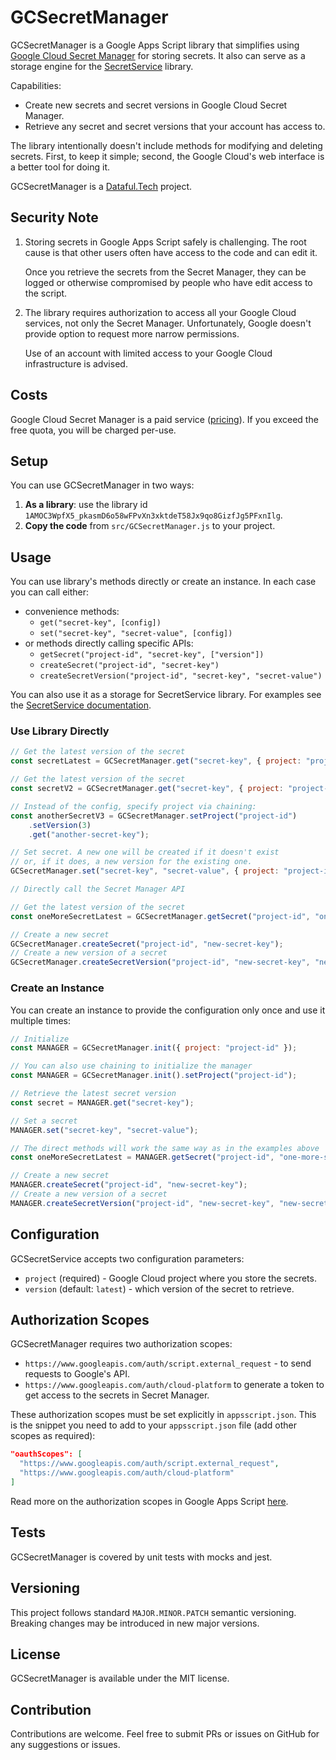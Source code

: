 # GCSecretManager

GCSecretManager is a Google Apps Script library that simplifies using [Google Cloud Secret Manager](https://cloud.google.com/security/products/secret-manager) for storing secrets. It also can serve as a storage engine for the [SecretService](https://github.com/dataful-tech/secret-service) library.

Capabilities:

-   Create new secrets and secret versions in Google Cloud Secret Manager.
-   Retrieve any secret and secret versions that your account has access to.

The library intentionally doesn't include methods for modifying and deleting secrets. First, to keep it simple; second, the Google Cloud's web interface is a better tool for doing it.

GCSecretManager is a [Dataful.Tech](https://dataful.tech) project.

## Security Note

1. Storing secrets in Google Apps Script safely is challenging. The root cause is that other users often have access to the code and can edit it.

    Once you retrieve the secrets from the Secret Manager, they can be logged or otherwise compromised by people who have edit access to the script.

2. The library requires authorization to access all your Google Cloud services, not only the Secret Manager. Unfortunately, Google doesn't provide option to request more narrow permissions.

    Use of an account with limited access to your Google Cloud infrastructure is advised.

## Costs

Google Cloud Secret Manager is a paid service ([pricing](https://cloud.google.com/secret-manager/pricing)). If you exceed the free quota, you will be charged per-use.

## Setup

You can use GCSecretManager in two ways:

1. **As a library**: use the library id `1AMOC3WpfX5_pkasmD6o58wFPvXn3xktdeT58Jx9qo8GizfJg5PFxnIlg`.
2. **Copy the code** from `src/GCSecretManager.js` to your project.

## Usage

You can use library's methods directly or create an instance. In each case you can call either:

-   convenience methods:
    -   `get("secret-key", [config])`
    -   `set("secret-key", "secret-value", [config])`
-   or methods directly calling specific APIs:
    -   `getSecret("project-id", "secret-key", ["version"])`
    -   `createSecret("project-id", "secret-key")`
    -   `createSecretVersion("project-id", "secret-key", "secret-value")`

You can also use it as a storage for SecretService library. For examples see the [SecretService documentation](https://github.com/dataful-tech/secret-service).

### Use Library Directly

```js
// Get the latest version of the secret
const secretLatest = GCSecretManager.get("secret-key", { project: "project-id" });

// Get the latest version of the secret
const secretV2 = GCSecretManager.get("secret-key", { project: "project-id", version: 2 });

// Instead of the config, specify project via chaining:
const anotherSecretV3 = GCSecretManager.setProject("project-id")
    .setVersion(3)
    .get("another-secret-key");

// Set secret. A new one will be created if it doesn't exist
// or, if it does, a new version for the existing one.
GCSecretManager.set("secret-key", "secret-value", { project: "project-id" });

// Directly call the Secret Manager API

// Get the latest version of the secret
const oneMoreSecretLatest = GCSecretManager.getSecret("project-id", "one-more-secret-key");

// Create a new secret
GCSecretManager.createSecret("project-id", "new-secret-key");
// Create a new version of a secret
GCSecretManager.createSecretVersion("project-id", "new-secret-key", "new-secret-value");
```

### Create an Instance

You can create an instance to provide the configuration only once and use it multiple times:

```js
// Initialize
const MANAGER = GCSecretManager.init({ project: "project-id" });

// You can also use chaining to initialize the manager
const MANAGER = GCSecretManager.init().setProject("project-id");

// Retrieve the latest secret version
const secret = MANAGER.get("secret-key");

// Set a secret
MANAGER.set("secret-key", "secret-value");

// The direct methods will work the same way as in the examples above
const oneMoreSecretLatest = MANAGER.getSecret("project-id", "one-more-secret-key");

// Create a new secret
MANAGER.createSecret("project-id", "new-secret-key");
// Create a new version of a secret
MANAGER.createSecretVersion("project-id", "new-secret-key", "new-secret-value");
```

## Configuration

GCSecretService accepts two configuration parameters:

-   `project` (required) - Google Cloud project where you store the secrets.
-   `version` (default: `latest`) - which version of the secret to retrieve.

## Authorization Scopes

GCSecretManager requires two authorization scopes:

-   `https://www.googleapis.com/auth/script.external_request` - to send requests to Google's API.
-   `https://www.googleapis.com/auth/cloud-platform` to generate a token to get access to the secrets in Secret Manager.

These authorization scopes must be set explicitly in `appsscript.json`. This is the snippet you need to add to your `appsscript.json` file (add other scopes as required):

```json
"oauthScopes": [
  "https://www.googleapis.com/auth/script.external_request",
  "https://www.googleapis.com/auth/cloud-platform"
]
```

Read more on the authorization scopes in Google Apps Script [here](https://dataful.tech/google-apps-script/scopes/how-to-set/).

## Tests

GCSecretManager is covered by unit tests with mocks and jest.

## Versioning

This project follows standard `MAJOR.MINOR.PATCH` semantic versioning. Breaking changes may be introduced in new major versions.

## License

GCSecretManager is available under the MIT license.

## Contribution

Contributions are welcome. Feel free to submit PRs or issues on GitHub for any suggestions or issues.
